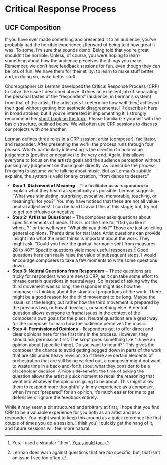 # Critical Response Process

## UCF Composition

If you have ever made something and presented it to an audience, you’ve probably had the horrible experience afterward of being told how great it was. To some, I’m sure that sounds dumb. Being told that you’re great shouldn’t be horrible. Unless, of course, you were hoping to learn something about how the audience perceives the things you make. Remember, we don’t have feedback sessions for fun, even though they can be lots of fun. We have them for their utility: to learn to make stuff better and, in doing so, make better stuff.

Choreographer Liz Lerman developed the Critical Response Process (CRP) to solve the issue I described above. It does an excellent job of separating the personal tastes of the “responders” (audience, in Lerman’s system) from that of the artist. The artist gets to determine how well they[^they] achieved their goal without getting into aesthetic disagreements. I’ll describe it here in broad strokes, but if you’re interested in implementing it, I strongly recommend her [short book on the topic](https://www.amazon.com/Liz-Lermans-Critical-Response-Process-ebook/dp/B00CF8MYD6/ref=as_li_ss_tl?s=books&ie=UTF8&qid=1464794744&sr=1-1&keywords=critical+response+process&linkCode=ll1&tag=davemacdo-20&linkId=e89b21ac7f5c1884a39656b4f9c0415c). Please familiarize yourself with the basic structure, outlined below. We will often use CRP sessions to discuss our projects with one another.

Lerman defines three roles in a CRP session: artist (composer), facilitator, and responder. After presenting the work, the process runs through four phases. What’s particularly interesting is the direction to hold value judgements (positive or negative) to the very end. Again, this allows everyone to focus on the artist’s goals and the audience perception without passing any judgement on those goals directly. As I describe the process, I’m going to assume we’re talking about music. But as Lerman’s subtitle explains, the system is valid for any creation, “from dance to dessert.”

- **Step 1: Statement of Meaning** – The facilitator asks responders to explain what they heard as specifically as possible. Lerman suggests “What was stimulating, surprising, evocative, memorable, touching, or meaningful for you?” You may have noticed that these are not all value-neutral adjectives! It can be hard to avoid this at this stage; but, try not to get too effusive or negative.
- **Step 2: Artist as Questioner** – The composer asks questions about specific elements of piece. This is not the time for “Did you like it when…?” or the well-worn “What did you think?” Those are just soliciting general opinions. There’s time for that later. Artist questions can provide insight into what the artist thinks is important about the work. They might ask, “Could you hear the gradual harmonic shift from measures 28 to 40?” Specific questions yield more useful responses.[^specific] Good questions here can really raise the value of subsequent steps. I would encourage composers to take a few moments to write some questions down.
- **Step 3: Neutral Questions from Responders** – These questions are tricky for responders who are new to CRP, as it can take some effort to phrase certain questions in neutral ways. So instead of asking why the third movement was so long, the responder might ask how the composer is thinking about the structural proportions of the work. There might be a good reason for the third movement to be long. Maybe the issue isn’t the length, but rather how the third movement is prepared by the previous two, or how it develops, or something else. A neutral question allows everyone to frame issues in the context of the composer’s own goals for the piece. Neutral questions are a great way for the composer to learn how the audience perceives the music.
- **Step 4: Permissioned Opinions** – Responders get to offer direct and clear opinions here for the first time in the process. However, they should ask permission first. The script goes something like “I have an opinion about [specific thing]. Do you want to hear it?” This gives the composer the chance to avoid getting bogged down in parts of the work that are still under heavy revision. So if there are certain elements of orchestration that are still being worked out, a composer might not want to waste time in a back-and-forth about what they consider to be a placeholder decision. A nice side-benefit: the time of asking the question allows the artist a quick moment to recall the reasoning that went into whatever the opinion is going to be about. This might allow them to respond more thoughtfully. In my experience as a composer, when I’m not “prepared” for an opinion, it’s much easier for me to get defensive or ignore the feedback entirely.

While it may seem a bit structured and arbitrary at first, I hope that you find CRP to be a valuable experience for you both as an artist and as a responder. You might want to keep this around as a quick reference the first couple of times you do a session. I think you'll quickly get the hang of it, and future sessions will feel more natural. 

[^they]: Yes. I used a singular “they”. [You should too.](http://chronicle.com/blogs/linguafranca/2015/04/10/singular-they-again/)
[^specific]: Lerman does warn against questions that are _too_ specific; but, that isn't an issue I see too often.

